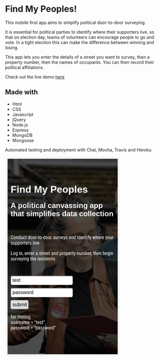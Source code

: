 # Find My Peoples!

This mobile first app aims to simplify political door-to-door surveying. 

It is essential for political parties to identify where their supporters live, so that on election day, teams of volunteers can encourage people to go and vote. In a tight election this can make the difference between winning and losing. 

This app lets you enter the details of a street you want to survey, then a property number, then the names of occupants. You can then record their political affiliations.

Check out the live demo [here](https://lit-badlands-21236.herokuapp.com/)

Made with
---------

- Html
- CSS
- Javascript
- jQuery
- Node.js
- Express
- MongoDB
- Mongoose

Automated testing and deployment with Chai, Mocha, Travis and Heroku 

![alt text](https://github.com/thisIsMeHello/canvassingapp/blob/master/public/media/canvassingAppSplash.png)
